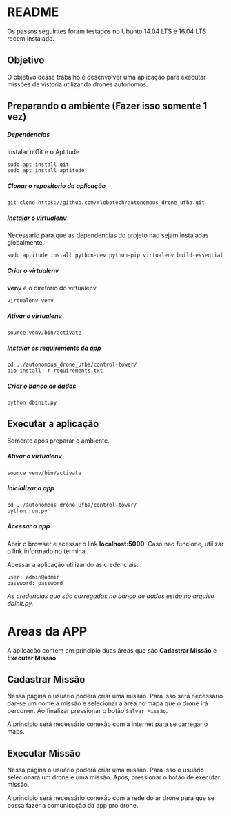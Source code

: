 # README
Os passos seguintes foram testados no Ubunto 14.04 LTS e 16.04 LTS recem instalado.


## Objetivo
O objetivo desse trabalho é desenvolver uma aplicação para executar missões de vistoria utilizando drones autonomos.


## Preparando o ambiente (Fazer isso somente 1 vez)
##### Dependencias
Instalar o Git e o Aptitude
```
sudo apt install git
sudo apt install aptitude
```

##### Clonar o repositorio da aplicação
```
git clone https://github.com/rlobotech/autonomous_drone_ufba.git
```

##### Instalar o virtualenv 
Necessario para que as dependencias do projeto nao sejam instaladas globalmente.
```
sudo aptitude install python-dev python-pip virtualenv build-essential
```

##### Criar o virtualenv
**venv** é o diretorio do virtualenv
```
virtualenv venv
```

##### Ativar o virtualenv
```
source venv/bin/activate
```

##### Instalar os requirements da app
```
cd ../autonomous_drone_ufba/control-tower/
pip install -r requirements.txt
```

##### Criar o banco de dados
```
python dbinit.py
```


## Executar a aplicação 
Somente após preparar o ambiente.

##### Ativar o virtualenv
```
source venv/bin/activate
```

##### Inicializar a app
```
cd ../autonomous_drone_ufba/control-tower/
python run.py
```

##### Acessar a app
Abrir o browser e acessar o link **localhost:5000**. 
Caso nao funcione, utilizar o link informado no terminal.

Acessar a aplicação utilizando as credenciais:
```
user: admin@admin
password: password
```
*As credencias que são carregadas no banco de dados estão no arquivo dbinit.py.*


# Areas da APP
A aplicação contém em principio duas áreas que são **Cadastrar Missão** e **Executar Missão**.

## Cadastrar Missão
Nessa página o usuário poderá criar uma missão.
Para isso será necessário dar-se um nome a missão e selecionar a area no mapa que o drone irá percorrer. 
Ao finalizar pressionar o botão `Salvar Missão`.

A principio será necessário conexão com a internet para se carregar o maps.

## Executar Missão
Nessa página o usuário poderá criar uma missão.
Para isso o usuário selecionará um drone e uma missão. Após, pressionar o botão de executar missão.

A principio será necessário conexão com a rede do ar drone para que se possa fazer a comunicação da app pro drone.



